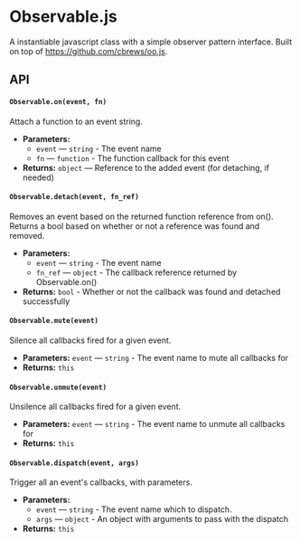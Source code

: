 # Observable.js
A instantiable javascript class with a simple observer pattern interface.  Built on top of https://github.com/cbrews/oo.js.
## API
#### `Observable.on(event, fn)`
Attach a function to an event string.
 * **Parameters:**
   * `event` — `string` - The event name
   * `fn` — `function` - The function callback for this event
 * **Returns:** `object` — Reference to the added event (for detaching, if needed)

#### `Observable.detach(event, fn_ref)`
Removes an event based on the returned function reference from on(). Returns a bool based on whether or not a reference was found and removed.
 * **Parameters:**
   * `event` — `string` - The event name
   * `fn_ref` — `object` - The callback reference returned by Observable.on()
 * **Returns:** `bool` - Whether or not the callback was found and detached successfully

#### `Observable.mute(event)`
Silence all callbacks fired for a given event.
 * **Parameters:** `event` — `string` - The event name to mute all callbacks for
 * **Returns:** `this` 

#### `Observable.unmute(event)`
Unsilence all callbacks fired for a given event.
 * **Parameters:** `event` — `string` - The event name to unmute all callbacks for
 * **Returns:** `this` 

#### `Observable.dispatch(event, args)`
Trigger all an event's callbacks, with parameters.
 * **Parameters:**
   * `event` — `string` - The event name which to dispatch.
   * `args` — `object` - An object with arguments to pass with the dispatch
 * **Returns:** `this`
